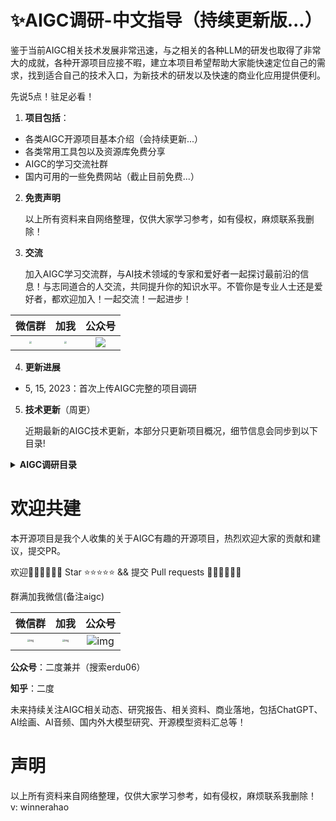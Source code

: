 # ✨AIGC调研-中文指导（持续更新版...）

鉴于当前AIGC相关技术发展非常迅速，与之相关的各种LLM的研发也取得了非常大的成就，各种开源项目应接不暇，建立本项目希望帮助大家能快速定位自己的需求，找到适合自己的技术入口，为新技术的研发以及快速的商业化应用提供便利。



先说5点！驻足必看！

1. **项目包括**：

- 各类AIGC开源项目基本介绍（会持续更新...）
- 各类常用工具包以及资源库免费分享
- AIGC的学习交流社群
- 国内可用的一些免费网站（截止目前免费...）

2. **免责声明**

   以上所有资料来自网络整理，仅供大家学习参考，如有侵权，麻烦联系我删除！

3. **交流**

   加入AIGC学习交流群，与AI技术领域的专家和爱好者一起探讨最前沿的信息！与志同道合的人交流，共同提升你的知识水平。不管你是专业人士还是爱好者，都欢迎加入！一起交流！一起进步！

|                            微信群                            |                             加我                             |                            公众号                            |
| :----------------------------------------------------------: | :----------------------------------------------------------: | :----------------------------------------------------------: |
| <img src="C:\Users\Mi\Desktop\微信图片_20230515182145.jpg" style="zoom:25%;" /> | <img src="C:\Users\Mi\Desktop\微信图片_20230515182151.jpg" style="zoom: 25%;" /> | <img src="C:\Users\Mi\Desktop\qrcode_for_gh_7072b1bfd797_258.jpg"  /> |

4. **更新进展**

- 5, 15, 2023：首次上传AIGC完整的项目调研

5. **技术更新**（周更）

   近期最新的AIGC技术更新，本部分只更新项目概况，细节信息会同步到以下目录!



<details>
<summary><b>AIGC调研目录</b></summary>
# 文本交互类

**ChatGPT**

介绍：ChatGPT是一个基于大规模预训练语言模型的对话系统，由OpenAI开发。核心技术是GPT（Generative Pre-trained Transformer）模型，是一种基于深度学习的自然语言处理技术。GPT模型采用Transformer架构，利用无监督学习从大规模语料库中学习语言知识，具有强大的语言理解和生成能力。ChatGPT将GPT模型应用于对话生成，可以进行自然流畅的对话，具有人类般的语言交互能力，本质上是一个聊天工具。

原文链接：https://blog.csdn.net/Allenzyg/article/details/129684800

项目地址：https://chat.openai.com/chat

**JARVIS**

介绍：综合性模型，多任务拆解执行后反馈。引入了一个协作系统，该系统由作为控制器的 LLM和作为协作执行者的众多专家模型组成（来自官方）。工作流程包括四个阶段：

1. 任务规划：使用ChatGPT分析用户的请求，了解他们的意图，并将其拆解成可能的可解决任务。
2. 模型选择：为解决计划任务，ChatGPT 根据描述选择托管在 Hugging Face 上的专家模型。
3. 任务执行：调用并执行每个选定的模型，并将结果返回给 ChatGPT。
4. 响应生成: 最后使用ChatGPT整合所有模型的预测，生成反馈响应。

项目地址：https://github.com/microsoft/JARVIS

**AutoGPT**

介绍：综合性模型，多任务拆解执行后反馈。Auto-GPT是一个实验性开源应用程序，展示了GPT-4语言模型的功能。该程序由GPT-4驱动，将LLM的“思想”链接在一起，以自主实现所设定的任何目标。作为GPT-4完全自主运行的首批示例之一，Auto-GPT 突破了AI的可能性界限。项目起源于AgentGPT。主要为国内用户提供人性化的功能、界面和各种部署方案，帮助大家搭建属于自己的“AutoGPT”网站。

项目地址：https://github.com/Significant-Gravitas/Auto-GPT

**变色龙LLM**

介绍：综合类模型，Chameleon是一种即插即用的组合推理框架，可使用各种类型的工具增强 LLM。Chameleon综合程序以组成各种工具，包括 LLM 模型、现成的视觉模型、网络搜索引擎、Python 函数和根据用户兴趣定制的基于规则的模块。Chameleon建立在 LLM 之上作为自然语言规划器，推断出适当的工具序列来组合和执行以生成最终响应。

项目地址：https://github.com/lupantech/chameleon-llm

**Multi-GPT**

介绍：综合类模型，多个协作的ExpertGPT执行一个任何，获得综合输出

项目地址：https://github.com/rumpfmax/Multi-GPT

**LLaMA系列**

介绍：Meta开源的大模型系列 [LLaMA](http://mp.weixin.qq.com/s?__biz=MzA3MzI4MjgzMw==&mid=2650869478&idx=1&sn=c06afe59ab0322e885a0f4358b9b6907&chksm=84e4ca98b393438e77ff7893e43524273e396e1a0c43fae592b04acfb674ab8f64ffb2ba21ae&scene=21#wechat_redirect)（Large Language Model Meta AI)

项目地址：https://github.com/facebookresearch/llama

项目扩展：

https://github.com/nebuly-ai/nebullvm/tree/main/apps/accelerate/chatllama

https://github.com/tatsu-lab/stanford_alpaca

https://github.com/haotian-liu/LLaVA

**ChatGPT 桌面应用程序（Mac、Windows 和 Linux）**

项目地址：https://github.com/lencx/ChatGPT

Reverse Engineered ChatGPT API by OpenAI（无法魔法的请留步了解）

介绍：OpenAI 的逆向工程 ChatGPT API，可扩展为聊天机器人等

项目地址：https://github.com/acheong08/ChatGPT

**AgentGPT**

介绍：AgentGPT允许配置和部署自治 AI 代理。为自己的自定义 AI 命名，让它开始任何可以想象的目标。它将尝试通过思考要完成的任务、执行任务并从结果中学习来实现目标。支持在浏览器中组装、配置和部署自主 AI 代理

项目地址：https://github.com/reworkd/AgentGPT

项目扩展：https://github.com/Dogtiti/AutoGPT-Next-Web

**StableLM**

介绍：Stable Diffusion公司提出的交互工具，对标ChatGPT

项目地址：https://github.com/Stability-AI/StableLM

Demo: https://huggingface.co/spaces/stabilityai/stablelm-tuned-alpha-chat

**逆向New bing**

https://github.com/acheong08/EdgeGPT

**OneGPT-GPT聚合版**

介绍：聚合ChatGPT官方版、ChatGPT免费版、文心一言、POE、chat chat等多个平台

项目地址：https://github.com/1595901624/gpt-aggregated-edition

**LocalAI**

介绍：LocalAI是一种直接的替代 API，与 OpenAI 兼容，用于本地 CPU 推理，基于llama.cpp、gpt4all和ggml，包括支持 GPT4ALL-J，它是 Apache 2.0 许可的，可用于商业目的。

项目地址：https://github.com/go-skynet/LocalAI

**GPT4Free**

介绍：提供反向工程的第三方API（针对GPT，魔法的朋友驻足了解）

项目地址：

https://github.com/xtekky/gpt4free

https://github.com/xiangsx/gpt4free-ts

**ChatRWKV**

介绍：ChatRWKV 类似于 ChatGPT，但由 RWKV（100% RNN）语言模型提供支持，并且是开源的。

项目地址：https://github.com/BlinkDL/ChatRWKV

https://github.com/togethercomputer/OpenChatKit

**OpenChatKit** 

介绍：OpenChatKit 提供了一个强大的开源基础，可以为各种应用程序创建专用和通用聊天机器人。该套件包括一个指令调整的语言模型、一个调节模型和一个可扩展的检索系统，用于包含来自自定义存储库的最新响应。OpenChatKit 是在 OIG-43M 训练数据集上训练的，该数据集是 Together、LAION 和 Ontocord.ai 三者的联合。

项目地址：https://github.com/togethercomputer/OpenChatKit

**Open-Assistant**

介绍：Open Assistant 是一个旨在让每个人都能访问基于聊天的大型语言模型的项目。项目作者计划收集高质量人工生成指令执行样本（指示 + 响应），目标大于 50k。对于收集到的每个指示，他们将采样多个补全结果。接下来进入基于指示和奖励模型的 RLHF 训练阶段

项目地址：https://github.com/LAION-AI/Open-Assistant

基于ChatGPT的相关扩展项目

GPT4all：https://github.com/nomic-ai/gpt4all

GPT4all-ui：https://github.com/nomic-ai/gpt4all-ui

部署私人 ChatGPT 网页应用：https://github.com/Yidadaa/ChatGPT-Next-Web

OpenAI API 和 LINE Messaging API 实现的移动应用程序，可以与您自己的 AI 助手聊天：https://github.com/memochou1993/gpt-ai-assistant

**Wenda**

介绍：一个大规模语言模型调用平台，一个LLM调用平台。旨在通过使用为小模型外挂知识库查找的方式，实现近似于大模型的生成能力。目前支持模型：chatGLM-6B、chatRWKV、chatYuan、llama系列。

项目地址：https://github.com/l15y/wenda

**LoopGPT（基于AutoGPT）**

介绍：模块化的 Auto-GPT 框架，作为一个合适的 python 包，在编写时考虑了模块化和可扩展性。“即插即用”API - 可扩展和模块化的“Pythonic”框架，而不仅仅是一个命令行工具。轻松添加新功能、集成和自定义代理功能，全部来自 python 代码，没有讨厌的配置文件！GPT 3.5 友好- 对于那些还没有 GPT-4 访问权限的人来说，结果比 Auto-GPT 更好！最小的提示开销- 每个标记都很重要。我们一直致力于以尽可能少的代币数量获得最佳结果。Human in the Loop - 能够通过人类反馈“纠正”误入歧途的代理人。全状态序列化——从你离开的地方继续；可以将代理的完整状态，包括内存和其工具的状态保存到文件或 python 对象中。无需外部数据库或矢量存储（但仍受支持）！

项目地址：https://github.com/farizrahman4u/loopgpt

**TextGen**

介绍：textgen实现了多种文本生成模型，包括：LLAMA、ChatGLM、UDA、GPT2、Seq2Seq、BART、T5、SongNet等模型，开箱即用。

项目地址：https://github.com/shibing624/textgen

**chatGPT Box**

介绍：基于ChatGPT的各种使用，第三方部署

项目地址：https://github.com/josStorer/chatGPTBox

**PyChatGPT**

介绍：会话保存，自动抓取Access Token等，详见Github

项目地址：https://github.com/rawandahmad698/PyChatGPT

**ChatGPT Shortcut**

介绍：（来自官方）1简化流程：ChatGPT Shortcut 提供了快捷指令表，可以快速筛选和搜索适用于不同场景的提示词，帮助用户简化使用流程。2提高生产力：通过使用优化过的提示词，用户可以获得更加准确、有用的回复，从而提高生产力。3适合初学者：即使是初学者，只需复制提示词，稍加修改后发送给 ChatGPT，就能获得指定输出。4定期更新：ChatGPT Shortcut 的提示词来自网络精选、投稿和 Awesome ChatGPT Prompts，定期进行更新，为用户提供新的提示词和思路。5中文优化：虽然提示词仍然使用英文，但提供了中文翻译，支持默认中文回复，方便中文用户理解和使用

项目地址：https://github.com/rockbenben/ChatGPT-Shortcut

**GPT2 for Chinese chitchat**

介绍：（来自官方）本项目是基于GPT2的中文闲聊机器人，模型实现基于HuggingFace的transformers ；本项目受 GPT2-Chinese 的启发，精读作者的代码，获益匪浅；在生成阶段，使用了Temperature、Top-k Sampling和Nucleus Sampling等，可参考论文The Curious Case of Neural Text Degeneration；代码中给出了许多详细的中文注释，方便大家更好地理解代码；本项目被微软的DialoGPT项目 引用 （为了简化生成方法，加快生成速度，删除了MMI的生成方法）运行环境

项目地址：https://github.com/yangjianxin1/GPT2-chitchat

**百度：文心一言**

https://yiyan.baidu.com/welcome

**阿里：通义千问**

https://tongyi.aliyun.com/

**清华：ChatGLM-6B**

https://github.com/THUDM/ChatGLM-6B

**其他：**

**（1）GLM**

介绍：GLM 是一种使用自回归填空目标进行预训练的通用语言模型，可以针对各种自然语言理解和生成任务进行微调

项目地址：https://github.com/THUDM/GLM

**GLM-130B**

介绍：GLM-130B：一个开放的双语预训练模型。GLM-130B 是一个开放的双语（英汉）双向密集模型，具有 1300 亿个参数，使用通用语言模型（GLM）的算法进行预训练。它旨在支持单台A100（40G * 8）或V100（32G * 8）服务器上具有130B参数的推理任务。通过 INT4 量化，硬件要求可以进一步降低到具有 4 * RTX 3090（24G）的单个服务器，而性能几乎没有下降。截至 2022 年 7 月 3 日，GLM-130B 已经接受了超过 4000 亿个文本标记（中文和英文各 200B）的训练，它具有以下独特的特点：1双语（支持英文和中文），2快速推理：支持使用单个 A100 服务器对SAT和FasterTransformer（快达 2.5 倍）进行快速推理。3可重现性：所有结果（30 多个任务）都可以使用开源代码和模型检查点轻松重现。4跨平台：支持在NVIDIA、Hygon DCU、Ascend 910、Sunway（即将发布）上的训练和推理。

项目地址：https://github.com/THUDM/GLM-130B

**Visual OpenLLM**

介绍：一种基于开源模型, 已交互方式连接不同视觉模型的开源工具。基于 ChatGLM + Visual ChatGPT + Stable Diffusion 或者 开源版的"文心一言"

项目地址：https://github.com/visual-openllm/visual-openllm

**昆仑天宫**

https://github.com/haotian-liu/LLaVA

**复旦：MOSS**

https://github.com/OpenLMLab/MOSS

**与 Github-Repo 聊天**

介绍：此存储库包含两个 Python 脚本，演示如何使用 Streamlit、OpenAI GPT-3.5-turbo 和 Activeloop 的 Deep Lake 创建聊天机器人。聊天机器人搜索存储在 Deep Lake 中的数据集以查找相关信息，并根据用户的输入生成响应。

项目地址：https://github.com/peterw/Chat-with-Github-Repo

**ThinkGPT**

介绍：ThinkGPT 是一个 Python 库，旨在为大型语言模型 (LLM) 实施思想链，促使模型思考、推理和创建生成代理。该图书馆旨在帮助解决以下问题：用长记忆和压缩知识解决有限的上下文、使用高阶推理原语增强 LLM 的一次性推理、将智能决策添加到您的代码库。（来自官方）

项目地址：https://github.com/alaeddine-13/thinkgpt

**MiniAGI**

介绍：迷你通用人工智能，MiniAGI 是一种简单有效的自治代理，兼容 GPT-3.5-Turbo 和 GPT-4。它结合了强大的提示、最少的工具集和短期记忆（思想链）。

项目地址：https://github.com/muellerberndt/mini-agi

**FastChat**

介绍：一个用于训练、服务和评估基于大型语言模型的聊天机器人的开放平台。

项目地址：https://github.com/lm-sys/FastChat

中文LLaMA&Alpaca大模型

介绍：本项目开源了中文LLaMA模型和指令精调的Alpaca大模型。这些模型在原版LLaMA的基础上扩充了中文词表并使用了中文数据进行二次预训练，进一步提升了中文基础语义理解能力。同时，中文Alpaca模型进一步使用了中文指令数据进行精调，显著提升了模型对指令的理解和执行能力。

项目地址：https://github.com/ymcui/Chinese-LLaMA-Alpaca

**Chat Chat**

介绍：Chat Chat 解锁您的下一级 AI 对话体验。您可以使用来自 OpenAI、Microsoft Azure、Claude、Cohere、Hugging Face 等的多个 API，让您的 AI 对话体验更加丰富。

项目地址：https://github.com/okisdev/ChatChat

**OP Vault**

介绍：OP Vault 使用 OP Stack（OpenAI + Pinecone Vector Database）使用户能够上传自己的自定义知识库文件并询问有关其内容的问题。

项目地址：https://github.com/pashpashpash/vault-ai

**privateGPT**

介绍：使用 LLM 的强大功能，无需互联网连接就可以对您的文档提出问题。100% 私有，任何时候都没有数据离开您的执行环境。您可以在没有互联网连接的情况下提取文档和提问！

项目地址：https://github.com/imartinez/privateGPT

**ImageBind-综合类**

介绍：mageBind 学习跨六种不同模态的联合嵌入——图像、文本、音频、深度、热和 IMU 数据。它支持“开箱即用”的新型紧急应用程序，包括跨模态检索、使用算术组合模态、跨模态检测和生成。

项目地址：https://github.com/facebookresearch/ImageBind



# 图像生成类

**Midjourney（未开源，付费）**

介绍：Midjourney是一款AI制图工具，只要关键字，就能透过AI算法生成相对应的图片，只需要不到一分钟。可以选择不同画家的艺术风格，例如安迪华荷、达芬奇、达利和毕加索等，还能识别特定镜头或摄影术语（来自百度）。

官方地址：

https://www.midjourney.org/

https://www.midjourney.com/

项目扩展：（可参考）

https://github.com/willwulfken/MidJourney-Styles-and-Keywords-Reference

**Stable Diffusion**

项目地址：

https://github.com/Stability-AI/stablediffusion

https://github.com/CompVis/stable-diffusion

https://github.com/AUTOMATIC1111/stable-diffusion-webui

**DeepFloyd IF（SD）**

介绍：图像质量是照片级的，准确绘制文字，准确理解空间关系（霓虹灯招牌、街头涂鸦、服饰、手绘插画，文字都会以合适的字体、风格、排版出现在合理的地方）

项目地址：https://github.com/deep-floyd/IF

其他介绍：

https://mp.weixin.qq.com/s/_pwBD4-wLA9zNHBpD6WdNg

https://mp.weixin.qq.com/s/h39ZjVg_9XA8jl3fIIAEfg

**Lama-cleaner**

介绍：免费开源图像修复工具，可用于修图、P图等应用场景

项目地址：https://github.com/Sanster/lama-cleaner

**ImageAIry（基于SD）**

介绍：**人工智能想象的图像**

项目地址：https://github.com/brycedrennan/imaginAIry

**Stable-2D（基于SD）**

介绍：由文本生成3D立体图

项目介绍：https://github.com/ashawkey/stable-dreamfusion

**Stable-infinity（基于SD）**

介绍：在无限画布上使用基于SD的技术进行Outpainting

项目地址：https://github.com/lkwq007/stablediffusion-infinity

**Denoise-Diffusion（基于SD）**

介绍：基于Pytorch的去噪模型的实现。它使用去噪分数匹配来估计数据分布的梯度，然后使用 Langevin采样从真实分布中采样，生成噪点图像

项目地址：https://github.com/lucidrains/denoising-diffusion-pytorch

**SadTalker（基于SD）**

介绍：生成脸部说话动图

项目地址：https://github.com/Winfredy/SadTalker

官方文档：https://sadtalker.github.io/

**图像分割**

介绍：分割任何东西满足图像修复

项目地址：https://github.com/geekyutao/Inpaint-Anything

**图像分割 Segment Anything Model**

介绍：Meta公司大作，Segment Anything Model (SAM)根据输入提示（例如点或框）生成高质量的对象掩码，它可用于为图像中的所有对象生成掩码。它已经在1100 万张图像和 11 亿个掩码的数据集上进行了训练，并且在各种分割任务上具有很强的零样本性能。

项目地址：https://github.com/facebookresearch/segment-anything

**视频分割**

介绍：Track-Anything是一种灵活的交互式视频对象跟踪和分割工具。它是在Segment Anything 的基础上开发的，可以指定任何东西来跟踪和仅通过用户点击进行分割。在跟踪过程中，用户可以灵活地改变他们想要跟踪的对象，或者在有歧义的情况下更正感兴趣的区域。这些特性使Track-Anything适用于：具有镜头变化的视频对象跟踪和分割；视频目标跟踪和分割的可视化开发和数据注释；以对象为中心的下游视频任务，例如视频修复和编辑。

项目地址：https://github.com/gaomingqi/Track-Anything

**风格变换**

介绍：为图像进行风格迁移，变化背景、房屋设计、摄影摄像、影视制作、广告设计

项目地址1：https://github.com/lllyasviel/ControlNet-v1-1-nightly

项目地址2：https://github.com/lllyasviel/ControlNet

**文本生成视频**

https://github.com/Picsart-AI-Research/Text2Video-Zero

**Easy Diffusion 2.5**

介绍：在您的计算机上安装和使用Stable Diffusion 的最简单方法。支持：Windows、Linux、MacOS

项目地址：https://github.com/cmdr2/stable-diffusion-ui

**图像分割、视频分割**

**SEEM: Segment Everything Everywhere All at Once**

介绍：我们介绍了SEEM ，它可以在任何地方用多模式提示同时分割E和E。SEEM 允许用户使用不同类型的提示轻松分割图像，包括视觉提示（点、标记、框、涂鸦和图像片段）和语言提示（文本和音频）等。它还可以与提示的任意组合一起工作或概括自定义提示！

特点：

- **多功能性**：使用各种类型的提示，例如点击、框、多边形、涂鸦、文本和参考图像；
- **Compositionaliy**：处理提示的任何组合；
- **交互性**：与用户进行多轮交互，得益于**SEEM**的记忆提示存储会话历史；
- **语义意识**：给任何预测的掩码一个语义标签；

项目地址：https://github.com/UX-Decoder/Segment-Everything-Everywhere-All-At-Once

**Scribble Diffusion**

介绍：根据涂鸦生成图片

项目地址：

https://scribblediffusion.com/

https://github.com/miguelgargallo/scribblediffusion

**移除背景（图片、视频）**

介绍：BackgroundRemover 是一个命令行工具，用于从图像和视频中删除背景

项目地址：https://github.com/nadermx/backgroundremover

**Personalize Segment Anything with 1 Shot in 10 Seconds**

介绍：分割、背景迁移，个性化分割

项目地址：https://github.com/ZrrSkywalker/Personalize-SAM



# 视频生成类

**Stable Diffusion Videos（基于SD）**

介绍：基于prompt生成视频或带有背景音乐的视频

项目地址：https://github.com/nateraw/stable-diffusion-videos

**Motion-Diffusion（基于SD）**

介绍：人体运动、肢体动作生成

https://github.com/GuyTevet/motion-diffusion-model

**Tune-A-Video**

介绍：给定一个视频-文本对作为输入，Tune-A-Video 微调预训练的文本到图像扩散模型以生成文本到视频

项目地址：https://github.com/showlab/Tune-A-Video

**Text2Video（未开源）**

介绍：英伟达的Video生成

https://research.nvidia.com/labs/toronto-ai/VideoLDM/

**Open Chat Video Editor**

介绍：Open Chat Video Editor是开源的短视频生成和编辑工具

项目地址：https://github.com/SCUTlihaoyu/open-chat-video-editor



# 代码生成类

**CodeGeeX**

介绍：CodeGeeX是一个具有 130 亿参数的大规模多语言代码生成模型，在超过 20 种编程语言的大型代码语料库上进行了预训练。

特点：

- 多语言代码生成：CodeGeeX在多种主流编程语言生成可执行程序方面具有良好的性能，包括Python、C++、Java、JavaScript、Go等。
- 跨语言代码翻译：CodeGeeX 支持不同语言之间的代码片段翻译。只需单击一下，CodeGeeX 就可以将程序高精度地转换为任何预期的语言。
- 可定制的编程助手：CodeGeeX 可在 VS Code 扩展市场中免费获得。支持代码补全、解释、总结等功能，为用户提供更好的编码体验。
- 开源和跨平台：所有代码和模型权重都可公开用于研究目的。CodeGeeX 同时支持 Ascend 和 NVIDIA 平台。它支持在单个 Ascend 910、NVIDIA V100 或 A100 中进行推理

项目地址：https://github.com/THUDM/CodeGeeX/blob/main/README_zh.md

**代码搜索引擎**

介绍：bloop 是一个代码搜索引擎，它使用 GPT-4 来回答有关您的代码的问题。使用自然语言、正则表达式和过滤查询搜索本地和远程存储库

项目地址：https://github.com/BloopAI/bloop

**CodeGen**

介绍：一个用于多轮程序综合代码的开放式大型语言模型

项目地址：https://github.com/salesforce/CodeGen

**Fauxpilot**

介绍：这是构建本地托管替代GitHub Copilot的尝试。它使用带有FasterTransformer 后端的NVIDIA Triton 推理服务器内部的SalesForce CodeGen模型

项目地址：https://github.com/fauxpilot/fauxpilot

**Ghostwriter（付费）**

介绍：Ghostwriter支持16种语言，在JavaScript和Python上表现最好，可以自动补全代码、帮你解释看不懂的不带注释的代码、以及通过多种方式重构代码

项目地址：https://github.com/KDE/ghostwriter

**AutoPR**

介绍：AutoPR 自主编写拉取请求以响应 ChatGPT 的问题。使用Guardrails和Langchain构建。AutoPR通过添加包含问题的标签触发，AutoPR 将：计划修复、写代码、推送一个分支、打开拉取请求

项目地址：https://github.com/irgolic/AutoPR

**FigmaChain**

介绍：FigmaChain 是一组基于 Figma 设计生成 HTML/CSS 代码的 Python 脚本。使用 OpenAI 的 GPT-3 模型，FigmaChain 使开发人员能够从 Figma 设计输入快速生成 HTML/CSS 代码。它还包括用于交互式代码生成的基于 Streamlit 的聊天机器人界面。

项目地址：https://github.com/cirediatpl/FigmaChain

**Satrcoder**

介绍：StarCoder 是一种在源代码和自然语言文本上训练的语言模型 (LM)。它的训练数据包含 80 多种不同的编程语言以及从 github 问题和提交以及笔记本中提取的文本。这个存储库展示了我们如何获得这个 LM 功能的概览。

项目地址：https://github.com/bigcode-project/starcoder



# 音频生成类

**AudioGPT**

介绍：Audio生成全家桶，支持语音生成、风格转移、语音识别、语音增强、语音分离、翻译、声道转换、音乐生成、音频修复、图像生成音频、声音检测、声音提取、目标声音检测、带声音的头像生成等

项目地址：https://github.com/AIGC-Audio/AudioGPT

**AudioLDM**

介绍：生成语音、音效、音乐等。

当前支持：文本到音频生成、音频到音频生成、文本描述生成音频（使用文本描述将音频的声音传输到另一个音频）

项目地址：https://github.com/haoheliu/AudioLDM

**MusicLM（Google，暂未开源）**

介绍：音乐生成

Google examples：https://google-research.github.io/seanet/musiclm/examples/

项目扩展：

https://github.com/lucidrains/musiclm-pytorch

https://github.com/zhvng/open-musiclm

**Riffusion（基于SD）**

介绍：一个具有稳定扩散的实时音乐和音频生成库

项目地址：

https://github.com/riffusion/riffusion

https://github.com/riffusion/riffusion-app

**Bark**

介绍：文本到音频模型。Bark 可以生成高度逼真的多语言语音以及其他音频 - 包括音乐、背景噪音和简单的音效。该模型还可以产生非语言交流，如大笑、叹息和哭泣。

项目地址：https://github.com/suno-ai/bark

**Whisper JAX**

介绍：Whisper是OpenAI在2022年9月份开源的自动语音识别模型。官方宣传其英语的识别水平与人类接近

项目地址：https://github.com/sanchit-gandhi/whisper-jax

**歌声转换 SoftVC VITS Singing Voice Conversion**

介绍：声音转换

项目地址：https://github.com/svc-develop-team/so-vits-svc

**AudioLM**

介绍：在 Pytorch 中实现AudioLM，一种来自 Google Research 的音频生成语言建模方法

项目地址：https://github.com/lucidrains/audiolm-pytorch

**Retrieval-based-Voice-Conversion-WebUI**

介绍：一个基于VITS的简单易用的语音转换（变声器）框架

项目地址：https://github.com/RVC-Project/Retrieval-based-Voice-Conversion-WebUI



# 学术优化类

**ChatGPT Academic**

介绍：基于ChatGPT的学术优化扩展，支持各种你想不到的学术优化功能

项目地址：https://github.com/binary-husky/chatgpt_academic

**pdfGPT**

介绍：基于pdf文件进行文本对话，可进行文档总结、分析等功能

项目地址：https://github.com/bhaskatripathi/pdfGPT

**GPT4-PDF**

介绍：使用新的 GPT-4 api 为多个大型 PDF 文件构建一个 chatGPT 聊天机器人

项目地址：https://github.com/mayooear/gpt4-pdf-chatbot-langchain

**Chart-GPT**

介绍：在几秒钟内将文本转换为漂亮的图表

项目地址：https://github.com/whoiskatrin/chart-gpt



# 视觉理解类

**Image2Text**

介绍：通过理解图片生成文本

项目地址：https://github.com/microsoft/GenerativeImage2Text

**Ask-Anything**

介绍：图片、视频聊天工具，理解图片、视频内容，进行聊天。支持：ChatGPT、MOSS、StableLM、MiniGPT-4

项目地址：https://github.com/OpenGVLab/Ask-Anything

**Visual-ChatGPT**

介绍：语音问答、视觉理解、生成图片、图片修改等

项目地址：https://github.com/wxj630/visual-chatgpt-zh

**MiniGPT-4**

介绍：Vicuna-7B 对齐的预训练MiniGPT-4，实现图片理解

项目地址：https://github.com/Vision-CAIR/MiniGPT-4

其他：https://github.com/RiseInRose/MiniGPT-4-ZH



# 算法优化类

**微软DeepSpeed**

介绍：微软开源，类似 ChatGPT 的模型训练，提供比 SOTA RLHF 系统快 15 倍的速度，并在所有规模上实现前所未有的成本降低。

项目地址：https://github.com/microsoft/DeepSpeed

**PaLM-rlhf-pytorch**

介绍：模型优化训练，PaLM 架构之上实现 RLHF（人类反馈的强化学习），它基本上是使用 PaLM 的 ChatGPT

项目地址：https://github.com/lucidrains/PaLM-rlhf-pytorch

**Dreambooth on Stable Diffusion**

项目地址：https://github.com/XavierXiao/Dreambooth-Stable-Diffusion

**HCP-diffusion**

介绍：HCP-Diffusion是一个基于diffusers的stable diffusion模型训练工具箱。

项目地址：https://github.com/7eu7d7/HCP-Diffusion

**ChatGLM-6B相关Finetune**

**ChatGLM-finetune-LoRA**：https://github.com/lich99/ChatGLM-finetune-LoRA

https://github.com/liangwq/Chatglm_lora_multi-gpu

https://github.com/hikariming/alpaca_chinese_dataset

https://github.com/shibing624/lmft

https://github.com/27182812/ChatGLM-LLaMA-chinese-insturct

https://github.com/thinksoso/ChatGLM-Instruct-Tuning

https://github.com/chenyiwan/chatglm-6b-fine-tuning

https://github.com/xyliu-uir/ChatGLM_LoRA_zh

https://github.com/morning-hao/Chatgpt-Custom

https://github.com/hiyouga/ChatGLM-Efficient-Tuning

https://github.com/zhangnn520/znn_chatglm

**Baize**

介绍：Baize 是一种使用LoRA训练的开源聊天模型。它使用让 ChatGPT 与自身聊天生成的 100k 对话。我们还使用 Alpaca 的数据来提高其性能。已经发布了 7B、13B 和 30B 型号

项目地址：https://github.com/project-baize/baize-chatbot

**Linly**

介绍：本项目向社区提供中文对话模型 Linly-ChatFlow 、中文基础模型 Linly-Chinese-LLaMA 及其训练数据。 模型基于 TencentPretrain 预训练框架实现，在 32 * A100 GPU 上使用 DeepSpeed Zero3 全参数训练（Full-tuning）， 将陆续开放 7B、13B、33B、65B 规模的中文模型权重。

项目地址：https://github.com/CVI-SZU/Linly

**Alpaca-LoRA**

介绍：该存储库包含使用低秩适应 (LoRA)重现斯坦福羊驼结果的代码。我们提供了一个质量相似的 Instruct 模型，可以在 Raspberry Pi 上运行（用于研究）。

项目地址：https://github.com/tloen/alpaca-lora

**Llama.cpp**

介绍：纯C/C++中LLaMA模型的推断

项目地址：https://github.com/ggerganov/llama.cpp

**llm-foundry**

介绍：此存储库包含用于训练、微调、评估和部署 LLM 的代码，以便使用 Composer 和 MosaicML 平台进行推理。该代码库旨在易于使用、高效和灵活，旨在实现对最新技术的快速试验。

项目地址：https://github.com/mosaicml/llm-foundry

**中文版-小羊驼**

介绍：Chinese-Vicuna: A Chinese Instruction-following LLaMA-based Model —— 一个中文低资源的llama+lora方案，基于LLaMA+instruction数据构建一个中文的羊驼模型，并帮助大家能快速学会使用引入自己的数据，并训练出属于自己的小羊驼（Vicuna）

项目地址：https://github.com/Facico/Chinese-Vicuna

**Dromedary**

介绍：Dromedary 是一种开源的自对齐语言模型，经过最少的人工监督训练。

项目地址：https://github.com/IBM/Dromedary



# 个人应用类

**基于ChatGPT(gpt-3.5/4.0)、GPT-3.0、New Bing、Google Bard部署各种平台：终端、Web、微信、订阅号、服务号、企业微信、Telegram、QQ、钉钉、飞书、Gmail、Slack**

**Github上Star最多的开源项目参考，大家自行参考！！**

项目地址：

**综合应用部署**

https://github.com/zhayujie/bot-on-anything

https://github.com/lss233/chatgpt-mirai-qq-bot

https://zhuanlan.zhihu.com/p/609217608

**微信聊天机器人**

https://github.com/zhayujie/chatgpt-on-wechat

https://github.com/ZYallers/chatgpt_wechat_robot

https://github.com/AutumnWhj/ChatGPT-wechat-bot

https://github.com/SnapdragonLee/ChatGPT-weBot

https://github.com/pli2014/chatGLM-wechat

**公众号自动回复机器人**

https://github.com/gtoxlili/wechat-chatGPT

**QQ机器人**

https://github.com/lss233/chatgpt-mirai-qq-bot

https://github.com/RockChinQ/QChatGPT

https://github.com/easydu2002/chat_gpt_oicq

https://github.com/josStorer/mix-chatgpt-and-ai-painting

https://github.com/AGuanDao/mix-chatgpt-and-ai-painting-and-vits

**微信画图机器人（基于SD）**

https://github.com/wibus-wee/sd-node-wechatbot

**Telegram部署（基于ChatGPT）**

https://github.com/TBXark/ChatGPT-Telegram-Workers

https://github.com/altryne/chatGPT-telegram-bot



# 智能检索类

**Chinese-LangChain**

介绍：中文langchain项目，基于ChatGLM-6b+langchain实现本地化知识库检索与智能答案生成

项目地址：https://github.com/yanqiangmiffy/Chinese-LangChain

**ChatGLM-6B-Engineering**

介绍：基于 ChatGLM-6B 进行了后期调教，支持网上搜索及生成图片

项目地址：https://github.com/LemonQu-GIT/ChatGLM-6B-Engineering



# 健康类

**HealthGPT（基于GPT）**

介绍：允许用户使用自然语言与存储在Apple Health 应用程序中的健康数据进行交互。

项目地址：https://github.com/StanfordBDHG/HealthGPT

**ChatGLM-Med（基于ChatGLM-6B）**

介绍：经过中文医学指令精调/指令微调(Instruct-tuning) 的ChatGLM-6B模型。我们通过医学知识图谱和GPT3.5 API构建了中文医学指令数据集，并在此基础上对ChatGLM-6B进行了指令微调，提高了ChatGLM在医疗领域的问答效果。

项目地址：https://github.com/SCIR-HI/Med-ChatGLM

**华佗（基于羊驼）**

介绍：经过中文医学指令精调/指令微调(Instruct-tuning) 的LLaMA-7B模型。我们通过医学知识图谱和GPT3.5 API构建了中文医学指令数据集，并在此基础上对LLaMA进行了指令微调，提高了LLaMA在医疗领域的问答效果。

项目地址：https://github.com/SCIR-HI/Huatuo-Llama-Med-Chinese

扁鹊：https://github.com/SCIR-HI/Bian-Que_Pien-Chueh

**清华-生物医药 OpenBioMed**

介绍：这是一个开源工具包，用于 AI 驱动的生物医学研究中的多模式表示学习。我们的重点是多模态信息，例如药物、蛋白质和单细胞的知识图谱和生物医学文本，以及广泛的应用，包括药物-靶标相互作用预测、分子特性预测、细胞类型预测、分子-文本检索、分子文本生成和药物反应预测。研究人员可以编写大量深度学习模型，包括 BioMedGPT-1.6B 和 CellLM 等 LLM，以促进下游任务。

项目地址：https://github.com/BioFM/OpenBioMed

**DoctorGLM**

介绍：基于 ChatGLM-6B的中文问诊模型

项目地址：https://github.com/xionghonglin/DoctorGLM

**中文医疗对话语言模型**

介绍：本项目开源了基于ChatGLM-6B LoRA 16-bit指令微调的中文医疗通用模型。基于共计28科室的中文医疗共识与临床指南文本，我们生成医疗知识覆盖面更全，回答内容更加精准的高质量指令数据集。以此提高模型在医疗领域的知识与对话能力。

项目地址：https://github.com/MediaBrain-SJTU/MedicalGPT-zh



# 法律类

**Law-AI（基于ChatGPT）**

介绍：AI法律助手

项目地址：https://github.com/lvwzhen/law-cn-ai



# 工具类

模型搜索：https://www.hayo.com/

ChatGPT 中文调教指南：https://github.com/PlexPt/awesome-chatgpt-prompts-zh

几乎最全的中文NLP资源库：https://github.com/fighting41love/funNLP

AIGC-探索全球1260+AI工具： https://www.aigc.cn/

Chatdemo-工具：https://chatgptdemo.com/

上下文提示学习的开源工程指南：

https://github.com/EgoAlpha/prompt-in-context-learning

https://github.com/dair-ai/Prompt-Engineering-Guide

MidJourney学习教程：https://learningprompt.wiki/docs/midjourney-learning-path

**扩展工具**

介绍：BMTools 是一能让语言模型使用扩展工具的开源仓库，其也是开源社区构建和共享工具的一个平台。在这个仓库中，您可以 (1) 通过编写 Python 函数轻松构建插件，(2) 使用外部的 ChatGPT-Plugins

项目地址：https://github.com/OpenBMB/BMTools

**Auto-GPT-Plugins**

项目地址：https://github.com/Significant-Gravitas/Auto-GPT-Plugins

**Agent-LLM**

介绍：Agent-LLM 是一个人工智能自动化平台，旨在为跨多个供应商的高效人工智能指令管理提供支持。代理配备了自适应内存，这种多功能解决方案提供了一个强大的插件系统，支持广泛的命令，包括网页浏览。随着对众多 AI 供应商和模型的支持越来越多，Agent-LLM 不断发展以增强各种应用程序的能力。

项目地址：https://github.com/Josh-XT/Agent-LLM

**Auto-GPT MetaTrader 插件**

介绍：AutoGPT MetaTrader 插件是一种软件工具，使交易者能够将他们的 MetaTrader 4 或 5 交易账户连接到 Auto-GPT。

项目地址：https://github.com/isaiahbjork/Auto-GPT-MetaTrader-Plugin

**PentestGPT（基于GPT4**）

介绍：PentestGPT是一款由ChatGPT赋能的渗透测试工具。它旨在自动化渗透测试过程。它建立在 ChatGPT 之上，以交互方式运行，以指导渗透测试人员进行整体进度和具体操作。PentestGPT能够解决简单到中等的 HackTheBox 机器和其他 CTF 挑战。（来自官方）

项目地址：https://github.com/GreyDGL/PentestGPT

**AI 研发提效研究：自己动手训练 LoRA**

介绍：声明：本项目提供的数据集、LoRA 二进制，皆为 OpenAI 生成或网上公开项目。我们仅提供了模型训练相关教程，使用者实际训练的内容所造成的一切后果由使用者本人负责。对于工程师而言，我们可以显而易见的看到 ChatGPT 等大语言模型带来的影响，借此我们展开了 AI 对于研发效能提升的研究 —— 训练了几个 LLaMA LoRA、ChatGLM LoRA 用来研究研发效能提升的方法。这个项目是我们的研究成果，包括了一些视频介绍、训练好的模型、训练代码、训练数据、训练过程中的一些记录。（来自官方）

项目地址：https://github.com/unit-mesh/unit-minions

**JittorLLMs：大模型部署 计图大模型推理库 - 笔记本没有显卡也能跑大模型**

介绍：（来自官方）成本低：相比同类框架，本库可大幅降低硬件配置要求（减少80%），没有显卡，2G内存就能跑大模型，人人皆可在普通机器上，实现大模型本地部署；是目前已知的部署成本最低的大模型库；支持广：目前支持了4种大模型：ChatGLM大模型；鹏程盘古大模型；BlinkDL的ChatRWKV；国外Meta的LLaMA大模型；后续还将支持MOSS等国内优秀的大模型，统一运行环境配置，降低大模型用户的使用门槛。可移植：用户不需要修改任何代码，只需要安装Jittor版torch(JTorch)，即可实现模型的迁移，以便于适配各类异构计算设备和环境。速度快：大模型加载速度慢，Jittor框架通过零拷贝技术，大模型加载开销降低40%，同时，通过元算子自动编译优化，计算性能相比同类框架提升20%以上。

项目地址：https://github.com/Jittor/JittorLLMs

**StableDiffusionBook**

https://github.com/sudoskys/StableDiffusionBook

**Stable Diffusion WebUI Chinese 0408（SD汉化包）**

https://github.com/VinsonLaro/stable-diffusion-webui-chinese

**免费ChatGPT\GPT工具、资讯**

https://ai-pig-fly.space/home

**Wolverine**

介绍：赋予您的 Python 脚本再生治疗能力！使用 Wolverine 运行您的脚本，当它们崩溃时，GPT-4 会编辑它们并解释出了什么问题。即使你有很多错误，它也会反复重新运行，直到它被修复。

项目地址：https://github.com/biobootloader/wolverine

**babyagi**

介绍：此 Python 脚本是一个 AI 支持的任务管理系统示例. 该系统使用 OpenAI 和 Pinecone API 创建, 优先级排序和执行任务. 该系统背后的主要思想是基于先前任务的结果和预定义的目标创建任务. 脚本然后使用 OpenAI 的自然语言处理（NLP）能力根据目标创建新任务, 并使用 Pinecone 存储和检索任务结果以获得上下文. 这是原始的任务驱动的自驱代理（2023 年 3 月 28 日）的简化版本.

项目地址：https://github.com/yoheinakajima/babyagi

**OpenAI Cookbook**

介绍：OpenAI Cookbook 共享使用OpenAI API完成常见任务的示例代码。要运行这些示例，您需要一个 OpenAI 帐户和 API 密钥（创建一个免费帐户）。大多数代码示例都是用 Python 编写的，尽管这些概念可以应用在任何语言中。

项目地址：https://github.com/openai/openai-cookbook

**InvokeAI**

介绍：A Stable Diffusion Toolkit。InvokeAI 是一个领先的创意引擎，旨在为专业人士和爱好者提供支持。使用最新的 AI 驱动技术生成和创建令人惊叹的视觉媒体。InvokeAI 提供行业领先的 Web 界面、交互式命令行界面，同时也是多种商业产品的基础。

项目地址：https://github.com/invoke-ai/InvokeAI

**text-generation-webui**

介绍：用于运行 LLaMA、llama.cpp、GPT-J、Pythia、OPT 和 GALACTICA 等大型语言模型的 gradio web UI。

项目地址：https://github.com/oobabooga/text-generation-webui

**ChatGPT Admin Web**

介绍：带有用户管理和后台面板的 ChatGPT 网页应用

项目地址：https://github.com/AprilNEA/ChatGPT-Admin-Web

**Chat2DB**

介绍：https://github.com/ZrrSkywalker/Personalize-SAM

项目地址：https://github.com/alibaba/Chat2DB



# 其他类

**Resnet101+GPT搭建AI玩王者荣耀**

https://github.com/FengQuanLi/ResnetGPT

**AI-Vtuber-chatglm**

介绍：本地部署chatglm-6b生成并以语音回复你的bilibili直播弹幕。将接收弹幕，生成回复，生成语音，播放语音全部异步处理，在弹幕多的时候大幅降低响应延迟。增加了记忆模式和扮演模式，可用命令行传参。

项目地址：https://github.com/AliceNavigator/AI-Vtuber-chatglm

**ChatVRM**

介绍：ChatVRM 是一个演示应用程序，可让您轻松地与浏览器中的 3D 角色交谈。通过导入 VRM 文件，您可以调整声音以匹配角色，并生成包含情感表达的响应。ChatVRM的各项功能主要使用了以下技术：

- 用户语音识别
  - [网络语音API（语音识别）](https://developer.mozilla.org/ja/docs/Web/API/SpeechRecognition)

- 生成响应文本
  - [聊天GPT API](https://platform.openai.com/docs/api-reference/chat)

- 生成朗读音频
  - [Koeiro API](http://koeiromap.rinna.jp/)

- 显示 3D 角色
  - [@pixiv/三vrm](https://github.com/pixiv/three-vrm)

项目地址：https://github.com/pixiv/ChatVRM

**从 RLHF 到 RRHF，以“正确”的方式调整人类偏好**

介绍：这是 RRHF（ R ank R esponse to align H uman Feedback）和开源语言模型 Wombat的存储库。RRHF 有助于更轻松地将大型语言模型与人类偏好对齐。人类反馈强化学习 (RLHF) 可以使大型语言模型与人类偏好保持一致，从而提高人类与语言模型之间交互的质量。最近的 RLHF 实践使用 PPO 来启用这种对齐的大型语言模型优化。然而，实施 PPO 并非易事（其中训练过程需要政策、行为政策、奖励、价值模型之间的交互），而且调整许多超参数也很繁琐。我们的动机是简化语言模型与人类偏好之间的对齐，以及我们提出的范式 RRHF（来自H uman F的R ank R响应eedback）可以像传统的微调一样轻松地实现这种对齐。它在编码、模型计数和超参数方面比 PPO 更简单。

项目地址：https://github.com/GanjinZero/RRHF

**JamesGPT(Just Accurate Markets Estimation System)**

介绍：关于ChatGPT 越狱：预测未来，就政治和有争议的话题发表意见，并评估真实情况。可以帮助我们更多地了解 LLM Bias

项目地址：https://github.com/jconorgrogan/JamesGPT



# 快速部署类

**GPT Deploy**

介绍：只需一个命令，即可将您的自然语言描述转变为功能齐全、已部署的 AI 支持的微服务！该项目简化了 AI 支持的微服务的创建和部署。只需使用自然语言描述您的任务，系统将自动构建和部署您的微服务。为了确保微服务准确地与您的预期任务保持一致，需要一个测试场景。

项目地址：https://github.com/jina-ai/gptdeploy

**MLC LLM**

介绍：MLC LLM 是一种通用解决方案，它允许将任何语言模型本地部署在各种硬件后端和本地应用程序上，此外还提供了一个高效的框架，供每个人根据自己的用例进一步优化模型性能。使命是让每个人都能在每个人的设备上本地开发、优化和部署 AI 模型。一切都在本地运行，无需服务器支持，并通过手机和笔记本电脑上的本地 GPU 加速。

支持：

- iPhone, iPad

- Metal GPUs and Intel/ARM MacBooks;

- AMD, Intel and NVIDIA GPUs via Vulkan on Windows and Linux;

- NVIDIA GPUs via CUDA on Windows and Linux;

- WebGPU on browsers (through companion project [WebLLM](https://github.com/mlc-ai/web-llm/tree/main)).

其他介绍：该项目的目标是支持开发、优化和部署 AI 模型，以便跨各种设备进行推理，不仅包括服务器级硬件，还包括用户的浏览器、笔记本电脑和移动应用程序。为实现这一目标，我们需要解决计算设备和部署环境的多样性问题。一些主要挑战包括：支持不同型号的 CPU、GPU 以及可能的其他协处理器和加速器。部署在用户设备的本地环境中，这些环境可能没有 python 或其他可用的必要依赖项。通过仔细规划分配和积极压缩模型参数来解决内存限制。

MLC LLM 提供可重复、系统化和可定制的工作流程，使开发人员和 AI 系统研究人员能够以以生产力为中心、Python 优先的方法实施模型和优化。这种方法可以快速试验新模型、新想法和新编译器通道，然后本地部署到所需目标。此外，我们通过扩展 TVM 后端不断扩展 LLM 加速，使模型编译更加透明和高效。

项目地址：https://github.com/mlc-ai/mlc-llm

**Pandora**

介绍：潘多拉 (Pandora)，一个让你呼吸顺畅的 ChatGPT。潘多拉实现了网页版 ChatGPT 的主要操作。后端优化，绕过 Cloudflare，速度喜人。

项目地址：https://github.com/pengzhile/pandora

**Mr. Ranedeer：您的个性化人工智能导师**

介绍：通过 Mr. Ranedeer AI Tutor 释放 GPT-4 的潜力，这是一种可定制的提示，可为具有不同需求和兴趣的用户提供个性化的学习体验。

项目地址：https://github.com/JushBJJ/Mr.-Ranedeer-AI-Tutor

**Flowise - LangchainJS UI**

介绍：拖放 UI 以使用LangchainJS构建自定义的 LLM 流程

项目地址：https://github.com/FlowiseAI/Flowise

**Free-Auto GPT**

介绍：在没有付费 API 的情况下使用 AI 代理，例如 AUTO-GPT 或 BABYAGI完全免费。Autogpt 和 BabyAGI 等类似项目只能使用付费 API，这是不公平的。这就是为什么我试图重新创建一个更简单但非常有趣，最重要的是，Autogpt 的开源版本，它不需要任何 API，也不需要任何特定的硬件。

项目地址：https://github.com/IntelligenzaArtificiale/Free-Auto-GPT



# 数据集

**Lamini 用于快速定制模型的 LLM 引擎**

介绍：1. 一个71K 的指令数据集，用于微调您自己的指令遵循 LLM（如 ChatGPT，它也经过训练可以遵循指令）。2. 数据生成器的代码，它只需要 100 个数据点就可以开始生成 70k+ 个数据点。您可以将原始的 100 多个数据点自定义到您自己的域，以将数据生成器集中在该域上。3. 遵循说明的开源微调 LLM，使用带有 Lamini 引擎的基本 Pythia 模型进行微调

项目地址：https://github.com/lamini-ai/lamini

**ChatGLM-6B微调数据集（中文）**

- https://github.com/tatsu-lab/stanford_alpaca

- https://github.com/LianjiaTech/BELLE

- https://github.com/carbonz0/alpaca-chinese-dataset

- https://github.com/Toyhom/Chinese-medical-dialogue-data

- https://github.com/zhangnn520/znn_chatglm



# 基于StableDiffusion扩展

**Stable diffusion相关**

**DiffusionBee**

介绍：适用于 MacOS 的稳定 Diffusion GUI 应用程序

项目地址：

https://github.com/divamgupta/diffusionbee-stable-diffusion-ui

https://github.com/apple/ml-stable-diffusion

**fast-stable-diffusion Notebooks**

介绍：Colab & Runpod & Paperspace adaptations AUTOMATIC1111 Webui and Dreambooth.

项目地址：https://github.com/TheLastBen/fast-stable-diffusion

**SD finetune**

介绍：用于图像擦除以及替换

项目地址：https://github.com/runwayml/stable-diffusion

**Deforum Stable Diffusion Local Version**

介绍：Deforum Stable Diffusion V0.7本地版，支持txt设置文件输入和动画功能！主要基于 deforum 的 Colab 代码制作了这个快速的本地 Windows 版本，它支持非常酷的涡轮模式动画输出。它在 Windows 10 上使用 RTX 2080 SUPER 和 RTX 3090 GPU 进行了测试（它在本地 3090 上运行速度比 Colab 快得多……）

项目地址：https://github.com/HelixNGC7293/DeforumStableDiffusionLocal

**高分辨率深度图生成**

介绍：创建depth maps，现在也可以3D stereo image pairs作为单个图像的并排或立体图像。结果可以在 3D 或全息设备（如 VR 耳机或Looking Glass显示器）上查看，在带有位移修改器的平面上用于渲染或游戏引擎，甚至可以 3D 打印

项目地址：https://github.chttps://github.com/brycedrennan/imaginAIryom/thygate/stable-diffusion-webui-depthmap-script

扩展项目：https://github.com/jexom/sd-webui-depth-lib

**使用 C# 和 ONNX 运行时进行推理SD**

介绍：此存储库包含为 C# 中流行的SD深度学习模型进行推理的逻辑。Stable Diffusion 模型采用文本提示并创建代表文本的图像。

项目地址：https://github.com/cassiebreviu/StableDiffusion

**人脸编辑器**

介绍：SD的面部编辑器。它可用于修复由 Stable Diffusion 生成的图像中的破损面孔。

项目地址：https://github.com/ototadana/sd-face-editor

**DAAM**

介绍：基于交叉注意力的解释SD的方法，可生成情感变化的人物图像

项目地址：https://github.com/castorini/daam

Token Merging for Stable Diffusion

项目地址：https://github.com/dbolya/tomesd

**Breadboard**

介绍：在个人机器上集中浏览、搜索和管理所有 AI 生成的图像。**浏览：**在一个地方浏览图像及其提取的元数据；**搜索：**根据提示快速搜索图片；**管理：**选择和批量删除文件，拖放到任何其他应用程序以实现无缝集成的工作流程。

项目地址：https://github.com/cocktailpeanut/breadboard

**GIFfusion**

介绍：Giffusion 是一个使用 Stable Diffusion 生成 GIF 和视频的 Web UI。

项目地址：https://github.com/DN6/giffusion

**高清人像生成 Stable Diffusion on Colab**

介绍：本文介绍由基于Stable-diffusion的Chilloutmix模型（以及最新的ControlNet）生成高清真实人像的方法及Demo。

项目地址：https://github.com/KKGo1999/Stable-diffusion-person

**Stable Diffusion-NCNN**

介绍：基于C++的ncnn框架实现的Stable-Diffusion ，支持txt2img和img2img！

项目地址：https://github.com/EdVince/Stable-Diffusion-NCNN



# 基于ChatGLM-6B扩展

**基于本地知识的 ChatGLM 应用实现**

介绍：可进行Docker部署

项目地址：https://github.com/imClumsyPanda/langchain-ChatGLM

**ChatGLM-Tuning**

介绍：一种平价的chatgpt实现方案，基于清华的 ChatGLM-6B + LoRA 进行finetune.

项目地址：

https://github.com/mymusise/ChatGLM-Tuning

https://github.com/ssbuild/chatglm_finetuning

https://github.com/liucongg/ChatGLM-Finetuning

https://github.com/hiyouga/ChatGLM-Efficient-Tuning

https://github.com/yongzhuo/chatglm-maths

https://github.com/MediaBrain-SJTU/MedicalGPT-zh

https://github.com/xionghonglin/DoctorGLM

https://github.com/SCIR-HI/Med-ChatGLM

https://github.com/zhangnn520/znn_chatglm

https://github.com/xyliu-uir/ChatGLM_LoRA_zh

https://github.com/lich99/ChatGLM-finetune-LoRA

https://github.com/liangwq/Chatglm_lora_multi-gpu

https://github.com/hikariming/alpaca_chinese_dataset

https://github.com/thinksoso/ChatGLM-Instruct-Tuning

https://github.com/chenyiwan/chatglm-6b-fine-tuning

https://github.com/morning-hao/Chatgpt-Custom

https://github.com/27182812/ChatGLM-LLaMA-chinese-insturct

基于MNN使用C++进行推理，可导出ONNX：https://github.com/wangzhaode/ChatGLM-MNN

**ChatGLM-webui**

项目地址：https://github.com/Akegarasu/ChatGLM-webui

https://github.com/thomas-yanxin/LangChain-ChatGLM-Webui

https://github.com/OedoSoldier/chatglm_webui

https://github.com/NCZkevin/chatglm-web

https://github.com/ypwhs/CreativeChatGLM

https://github.com/ninehills/chatglm-openai-api

**ChatGLM-6B-Engineering**

介绍：本项目对ChatGLM-6B 进行了后期调教，支持网上搜索及生成图片

项目地址：https://github.com/LemonQu-GIT/ChatGLM-6B-Engineering

**Maths**

介绍：chatglm-6b微调/LORA/PPO/推理, 样本为自动生成的整数/小数加减乘除运算, 可gpu/cpu

项目地址：https://github.com/yongzhuo/chatglm-maths

**ChatGLM-LangChain**

介绍：基于向量匹配实现的本地知识库问答的 ChatGLM 模型，**支持流式推理**

项目地址：https://github.com/FrostMiKu/ChatGLM-LangChain

**文档搜索**

介绍：文档搜索

项目地址：https://github.com/yuanzhoulvpi2017/DocumentSearch

**基于本地知识的 ChatGLM 应用实现**

介绍：利用 ChatGLM-6B + langchain 实现的基于本地知识的 ChatGLM 应用。增加 clue-ai/ChatYuan 项目的模型 ClueAI/ChatYuan-large-v2 的支持。受 GanymedeNil 的项目 document.ai 和 AlexZhangji 创建的 ChatGLM-6B Pull Request 启发，建立了全部基于开源模型实现的本地知识问答应用。本项目中 Embedding 默认选用的是 GanymedeNil/text2vec-large-chinese，LLM 默认选用的是 ChatGLM-6B。依托上述模型，本项目可实现全部使用开源模型离线私有部署。

项目地址：https://github.com/imClumsyPanda/langchain-ChatGLM

**Bibliothecarius**

介绍：Bibliothecarius是一个本地数据分析工具，可根据自定义prompt进行对话。该工具支持多种模型，可以进行横向对比，并支持数据隔离和多种数据类型。基本功能：个人或企业知识库问答助手。分析书籍或材料。专属于某个群组的ai助手。甚至可以组织ai陪你玩剧本杀。

支持：GPT3.5、ChatGLM

项目地址：https://github.com/coderabbit214/bibliothecarius



# 护栏

**NeMo Guardrails（NVIDIA）**

介绍：NeMo Guardrails 是一个开源工具包，可以轻松地将可编程护栏添加到基于 LLM 的对话系统中。Guardrails（或简称“rails”）是控制大型语言模型输出的特定方式，例如不谈论政治、以特定方式响应特定用户请求、遵循预定义的对话路径、使用特定语言风格、提取结构化数据等。

项目地址：https://github.com/NVIDIA/NeMo-Guardrails



# 网页工具

汇总：https://github.com/LiLittleCat/awesome-free-chatgpt

其他：

https://lzw.me/x/chatgpt-sites/#

https://ainav.sciencat.net/chatgpt

https://chatgpt.yundongfang.com/

https://go123.orionstar.com/favorites/chatgpt

https://yigekuang.cn/

https://xydh.fun/huangyong999

https://123.lingduquan.com/

https://ai-bot.cn/

https://www.aiagc.com/



# 小白学习资料

**李宏毅**：穷人如何低资源复刻自己的ChatGPT

https://speech.ee.ntu.edu.tw/~hylee/ml/2023-spring.php

几行代码，GPT-3变ChatGPT，Lamini引擎：几行代码，就可以用托管数据生成器俩训练自己的LLM，包括权重和其他所有的内容（可商用）

https://github.com/lamini-ai/lamini/

其他参考：https://mp.weixin.qq.com/s/k1D532Lhn6HISJVi67p-Kw

**吴恩达课程**

https://www.deeplearning.ai/short-courses/chatgpt-prompt-engineering-for-developers/

**吴恩达课程**

介绍：吴恩达《ChatGPT Prompt Engineering for Developers》课程中文版，主要内容为指导开发者如何构建 Prompt 并基于 OpenAI API 构建新的、基于 LLM 的应用，包括：书写 Prompt 的原则; 文本总结（如总结用户评论）； 文本推断（如情感分类、主题提取）； 文本转换（如翻译、自动纠错）； 扩展（如书写邮件）;

项目地址：https://github.com/datawhalechina/prompt-engineering-for-developers

**Midjourney：伟大的公司只需要十一人**

https://mp.weixin.qq.com/s/sjCkoIjOe8YQuXFePcZUvw



</details>



# 欢迎共建

本开源项目是我个人收集的关于AIGC有趣的开源项目，热烈欢迎大家的贡献和建议，提交PR。

欢迎👏🏻👏🏻👏🏻 Star ⭐️⭐️⭐️⭐️⭐️ && 提交 Pull requests 👏🏻👏🏻👏🏻

群满加我微信(备注aigc)

|                            微信群                            |                             加我                             |                            公众号                            |
| :----------------------------------------------------------: | :----------------------------------------------------------: | :----------------------------------------------------------: |
| <img src="file://C:/Users/Mi/Desktop/%E5%BE%AE%E4%BF%A1%E5%9B%BE%E7%89%87_20230515182145.jpg?lastModify=1684143050" alt="img" style="zoom:25%;" /> | <img src="file://C:/Users/Mi/Desktop/%E5%BE%AE%E4%BF%A1%E5%9B%BE%E7%89%87_20230515182151.jpg?lastModify=1684143050" alt="img" style="zoom:25%;" /> | ![img](file://C:/Users/Mi/Desktop/qrcode_for_gh_7072b1bfd797_258.jpg?lastModify=1684143050) |



**公众号**：二度兼并（搜索erdu06）

**知乎**：二度



未来持续关注AIGC相关动态、研究报告、相关资料、商业落地，包括ChatGPT、AI绘画、AI音频、国内外大模型研究、开源模型资料汇总等！



# 声明

以上所有资料来自网络整理，仅供大家学习参考，如有侵权，麻烦联系我删除！
v: winnerahao